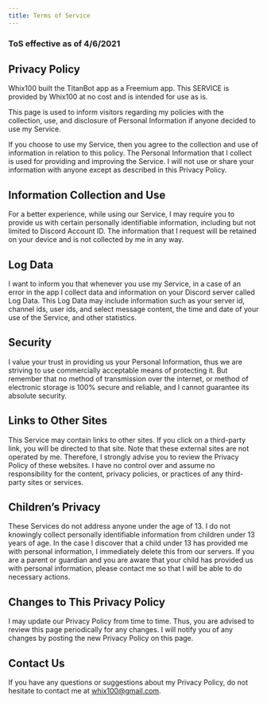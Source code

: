 ```yaml
---
title: Terms of Service
---
```


### ToS effective as of 4/6/2021

## Privacy Policy
Whix100 built the TitanBot app as a Freemium app. This SERVICE is provided by Whix100 at no cost and is intended for use as is.

This page is used to inform visitors regarding my policies with the collection, use, and disclosure of Personal Information if anyone decided to use my Service.

If you choose to use my Service, then you agree to the collection and use of information in relation to this policy. The Personal Information that I collect is used for providing and improving the Service. I will not use or share your information with anyone except as described in this Privacy Policy.

## Information Collection and Use
For a better experience, while using our Service, I may require you to provide us with certain personally identifiable information, including but not limited to Discord Account ID. The information that I request will be retained on your device and is not collected by me in any way.

## Log Data
I want to inform you that whenever you use my Service, in a case of an error in the app I collect data and information on your Discord server called Log Data. This Log Data may include information such as your server id, channel ids, user ids, and select message content, the time and date of your use of the Service, and other statistics.

## Security
I value your trust in providing us your Personal Information, thus we are striving to use commercially acceptable means of protecting it. But remember that no method of transmission over the internet, or method of electronic storage is 100% secure and reliable, and I cannot guarantee its absolute security.

## Links to Other Sites
This Service may contain links to other sites. If you click on a third-party link, you will be directed to that site. Note that these external sites are not operated by me. Therefore, I strongly advise you to review the Privacy Policy of these websites. I have no control over and assume no responsibility for the content, privacy policies, or practices of any third-party sites or services.

## Children’s Privacy
These Services do not address anyone under the age of 13. I do not knowingly collect personally identifiable information from children under 13 years of age. In the case I discover that a child under 13 has provided me with personal information, I immediately delete this from our servers. If you are a parent or guardian and you are aware that your child has provided us with personal information, please contact me so that I will be able to do necessary actions.

## Changes to This Privacy Policy
I may update our Privacy Policy from time to time. Thus, you are advised to review this page periodically for any changes. I will notify you of any changes by posting the new Privacy Policy on this page.

## Contact Us
If you have any questions or suggestions about my Privacy Policy, do not hesitate to contact me at whix100@gmail.com.
